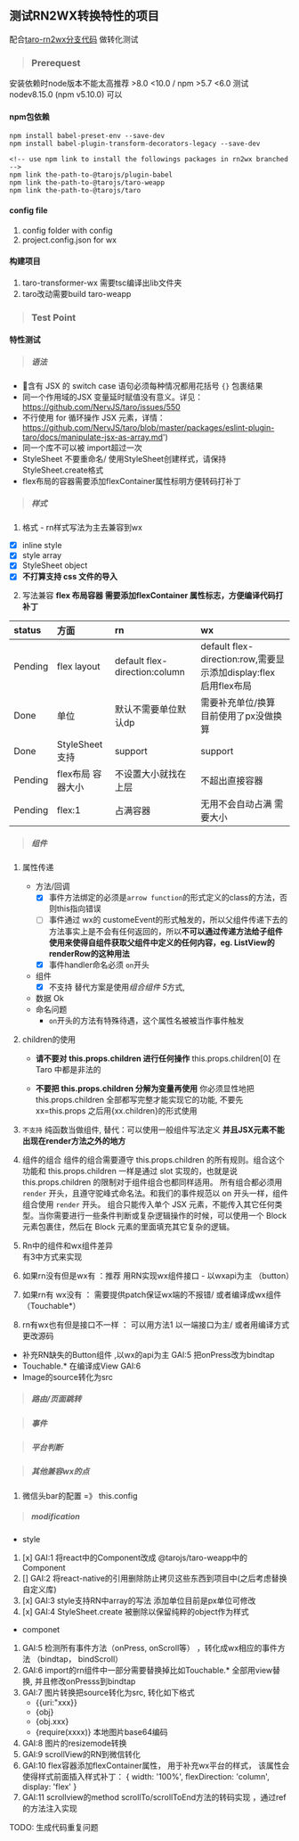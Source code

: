 ## 测试RN2WX转换特性的项目
配合[taro-rn2wx分支代码](https://github.com/ShiYuanjun-Tim/taro) 做转化测试

> ###  **Prerequest**
安装依赖时node版本不能太高推荐 >8.0 <10.0 /  npm >5.7 <6.0  测试nodev8.15.0 (npm v5.10.0) 可以

#### npm包依赖 
```
npm install babel-preset-env --save-dev
npm install babel-plugin-transform-decorators-legacy --save-dev 

<!-- use npm link to install the followings packages in rn2wx branched  -->
npm link the-path-to-@tarojs/plugin-babel
npm link the-path-to-@tarojs/taro-weapp
npm link the-path-to-@tarojs/taro
```
#### config file
1. config folder with config
2. project.config.json for wx


#### 构建项目
1. taro-transformer-wx 需要tsc编译出lib文件夹
2. taro改动需要build taro-weapp
 
> ###  **Test Point**
#### 特性测试

> ##### **语法**
  - 含有 JSX 的 switch case 语句必须每种情况都用花括号 `{}` 包裹结果
  - 同一个作用域的JSX 变量延时赋值没有意义。详见：https://github.com/NervJS/taro/issues/550
  - 不行使用 for 循环操作 JSX 元素，详情：https://github.com/NervJS/taro/blob/master/packages/eslint-plugin-taro/docs/manipulate-jsx-as-array.md')
  - 同一个库不可以被 import超过一次 
  - StyleSheet 不要重命名/ 使用StyleSheet创建样式，请保持StyleSheet.create格式
  - flex布局的容器需要添加flexContainer属性标明方便转码打补丁

> ##### **样式**
1. 格式  - rn样式写法为主去兼容到wx
  - [x] inline style
  - [x] style array
  - [x] StyleSheet object
  - [x] **不打算支持 css 文件的导入**  

2. 写法兼容
**flex 布局容器 需要添加flexContainer 属性标志，方便编译代码打补丁**

| status |  方面   | rn   | wx   |
|:-------|:---------|:-----|:-----|
| Pending |  flex layout|default flex-direction:column|default flex-direction:row,需要显示添加display:flex 启用flex布局|
| Done | 单位 | 默认不需要单位默认dp|需要补充单位/换算  目前使用了px没做换算|
| Done | StyleSheet 支持| support |  support |
| Pending | flex布局 容器大小 | 不设置大小就找在上层 |  不超出直接容器 |
| Pending | flex:1 | 占满容器 |  无用不会自动占满 需要大小 |

> #####  **组件**

1. 属性传递
    - 方法/回调
      - [x] 事件方法绑定的必须是`arrow function`的形式定义的class的方法，否则this指向错误
      - [ ] 事件通过 wx的 customeEvent的形式触发的，所以父组件传递下去的方法事实上是不会有任何返回的，所以**不可以通过传递方法给子组件使用来使得自组件获取父组件中定义的任何内容，eg. ListView的renderRow的这种用法**
      - [x] 事件handler命名必须 `on`开头
    - 组件
      - [x] 不支持 替代方案是使用*组合组件 5*方式,
    - 数据 Ok
    - 命名问题
      -  `on`开头的方法有特殊待遇，这个属性名被被当作事件触发
        
2. children的使用
    - **请不要对 this.props.children 进行任何操作**
      this.props.children[0] 在 Taro 中都是非法的

    - **不要把 this.props.children 分解为变量再使用**
      你必须显性地把 this.props.children 全部都写完整才能实现它的功能, 不要先xx=this.props 之后用{xx.children}的形式使用

3. `不支持` 纯函数当做组件, 替代：可以使用一般组件写法定义
   **并且JSX元素不能出现在render方法之外的地方**
   
4. 组件的组合
    组件的组合需要遵守 this.props.children 的所有规则。组合这个功能和 this.props.children 一样是通过 slot 实现的，也就是说 this.props.children 的限制对于组件组合也都同样适用。
    所有组合都必须用 `render` 开头，且遵守驼峰式命名法。和我们的事件规范以 on 开头一样，组件组合使用 `render` 开头。
    组合只能传入单个 JSX 元素，不能传入其它任何类型。当你需要进行一些条件判断或复杂逻辑操作的时候，可以使用一个 Block 元素包裹住，然后在 Block 元素的里面填充其它复杂的逻辑。

5. Rn中的组件和wx组件差异  
  有3中方式来实现
  1. 如果rn没有但是wx有 ：推荐 用RN实现wx组件接口 - 以wxapi为主 （button）
  2. 如果rn有 wx没有 ： 需要提供patch保证wx端的不报错/ 或者编译成wx组件（Touchable*）
  3. rn有wx也有但是接口不一样 ： 可以用方法1 以一端接口为主/ 或者用编译方式更改源码

   - 补充RN缺失的Button组件 ,以wx的api为主 GAI:5 把onPress改为bindtap
   - Touchable.* 在编译成View GAI:6
   - Image的source转化为src

> #####  **路由/页面跳转**

> #####  **事件**

> #####  **平台判断**

> #####  **其他兼容wx的点**
1. 微信头bar的配置  =》 this.config



> ##### modification
- style 
1. [x] GAI:1  将react中的Component改成 @tarojs/taro-weapp中的Component
2. [] GAI:2  将react-native的引用删除防止拷贝这些东西到项目中(之后考虑替换自定义库)
3. [x] GAI:3   style支持RN中array的写法
               添加单位目前是px单位可修改
4. [x] GAI:4 StyleSheet.create 被删除以保留纯粹的object作为样式

- componet
1. GAI:5  检测所有事件方法（onPress, onScroll等） ，转化成wx相应的事件方法 （bindtap， bindScroll）
2. GAI:6 import的rn组件中一部分需要替换掉比如Touchable.* 全部用view替换, 并且修改onPresss到bindtap
3. GAI:7 图片转换把source转化为src, 转化如下格式
    - {{uri:"xxx}}
    - {obj}
    - {obj.xxx}
    - {require(xxxx)}   本地图片base64编码
4. GAI:8 图片的resizemode转换
5. GAI:9 scrollView的RN到微信转化
6. GAI:10 flex容器添加flexContainer属性， 用于补充wx平台的样式， 该属性会使得样式前面插入样式补丁： { width: '100%', flexDirection: 'column', display: 'flex' }
7. GAI:11 scrollview的method scrollTo/scrollToEnd方法的转码实现 ，通过ref的方法注入实现

TODO:
  生成代码重复问题 